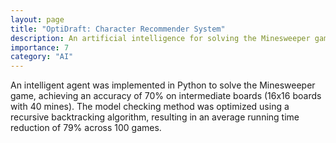 ```yaml
---
layout: page
title: "OptiDraft: Character Recommender System"
description: An artificial intelligence for solving the Minesweeper game.
importance: 7
category: "AI"
---
```


An intelligent agent was implemented in Python to solve the Minesweeper game, achieving an accuracy of 70% on intermediate boards (16x16 boards with 40 mines). The model checking method was optimized using a recursive backtracking algorithm, resulting in an average running time reduction of 79% across 100 games.
